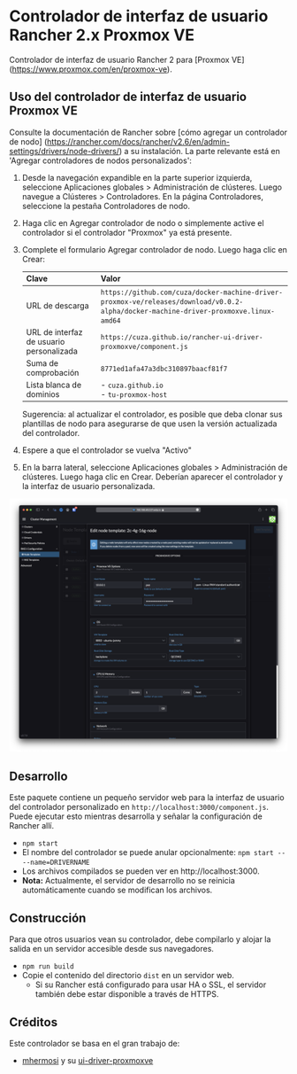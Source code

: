 # Controlador de interfaz de usuario Rancher 2.x Proxmox VE

Controlador de interfaz de usuario Rancher 2 para [Proxmox VE] (https://www.proxmox.com/en/proxmox-ve).

## Uso del controlador de interfaz de usuario Proxmox VE

Consulte la documentación de Rancher sobre [cómo agregar un controlador de nodo] (https://rancher.com/docs/rancher/v2.6/en/admin-settings/drivers/node-drivers/) a su instalación. La parte relevante está en 'Agregar controladores de nodos personalizados':

1. Desde la navegación expandible en la parte superior izquierda, seleccione Aplicaciones globales > Administración de clústeres. Luego navegue a Clústeres > Controladores. En la página Controladores, seleccione la pestaña Controladores de nodo.
1. Haga clic en Agregar controlador de nodo o simplemente active el controlador si el controlador "Proxmox" ya está presente.
1. Complete el formulario Agregar controlador de nodo. Luego haga clic en Crear:

   | Clave | Valor |
   | ----------------- | ----- |
   | URL de descarga | `https://github.com/cuza/docker-machine-driver-proxmox-ve/releases/download/v0.0.2-alpha/docker-machine-driver-proxmoxve.linux-amd64` |
   | URL de interfaz de usuario personalizada | `https://cuza.github.io/rancher-ui-driver-proxmoxve/component.js` |
   | Suma de comprobación | `8771ed1afa47a3dbc310897baacf81f7` |
   | Lista blanca de dominios | - `cuza.github.io`<br />- `tu-proxmox-host` |

   Sugerencia: al actualizar el controlador, es posible que deba clonar sus plantillas de nodo para asegurarse de que usen la versión actualizada del controlador.

1. Espere a que el controlador se vuelva "Activo"
1. En la barra lateral, seleccione Aplicaciones globales > Administración de clústeres. Luego haga clic en Crear. Deberían aparecer el controlador y la interfaz de usuario personalizada.

![Pantalla de configuración](docs/configuration-screen.png)

## Desarrollo

Este paquete contiene un pequeño servidor web para la interfaz de usuario del controlador personalizado en `http://localhost:3000/component.js`. Puede ejecutar esto mientras desarrolla y señalar la configuración de Rancher allí.
* `npm start`
* El nombre del controlador se puede anular opcionalmente: `npm start -- --name=DRIVERNAME`
* Los archivos compilados se pueden ver en http://localhost:3000.
* **Nota:** Actualmente, el servidor de desarrollo no se reinicia automáticamente cuando se modifican los archivos.

## Construcción

Para que otros usuarios vean su controlador, debe compilarlo y alojar la salida en un servidor accesible desde sus navegadores.

* `npm run build`
* Copie el contenido del directorio `dist` en un servidor web.
  * Si su Rancher está configurado para usar HA o SSL, el servidor también debe estar disponible a través de HTTPS.

## Créditos
Este controlador se basa en el gran trabajo de:
* [mhermosi](https://github.com/mhermosi) y su [ui-driver-proxmoxve](https://github.com/mhermosi/ui-driver-proxmoxve)
